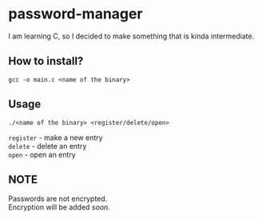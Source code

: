 # password-manager

I am learning C, so I decided to make something that is kinda intermediate.

## How to install?
```shell
gcc -o main.c <name of the binary>
```

## Usage
```shell
./<name of the binary> <register/delete/open>
```

`register` - make a new entry<br/>
`delete` - delete an entry<br/>
`open` - open an entry<br/>

## NOTE
Passwords are not encrypted.<br/>
Encryption will be added *soon*.

